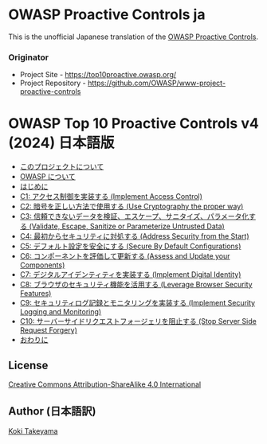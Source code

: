 # OWASP Proactive Controls ja

This is the unofficial Japanese translation of the [OWASP Proactive Controls](https://github.com/OWASP/www-project-proactive-controls).

### Originator

- Project Site - <https://top10proactive.owasp.org/>
- Project Repository - <https://github.com/OWASP/www-project-proactive-controls>

# OWASP Top 10 Proactive Controls v4 (2024) 日本語版

* [このプロジェクトについて](Document/docs/index.md)
* [OWASP について](Document/docs/introduction/about-owasp.md)
* [はじめに](Document/docs/the-top-10/introduction.md)
* [C1: アクセス制御を実装する (Implement Access Control)](Document/docs/the-top-10/c1-accesscontrol.md)
* [C2: 暗号を正しい方法で使用する (Use Cryptography the proper way)](Document/docs/the-top-10/c2-crypto.md)
* [C3: 信頼できないデータを検証、エスケープ、サニタイズ、パラメータ化する (Validate, Escape, Sanitize or Parameterize Untrusted Data)](Document/docs/the-top-10/c3-validate-input-and-handle-exceptions.md)
* [C4: 最初からセキュリティに対処する (Address Security from the Start)](Document/docs/the-top-10/c4-secure-architecture.md)
* [C5: デフォルト設定を安全にする (Secure By Default Configurations)](Document/docs/the-top-10/c5-secure-by-default.md)
* [C6: コンポーネントを評価して更新する (Assess and Update your Components)](Document/docs/the-top-10/c6-use-secure-dependencies.md)
* [C7: デジタルアイデンティティを実装する (Implement Digital Identity)](Document/docs/the-top-10/c7-implement-digital-identity.md)
* [C8: ブラウザのセキュリティ機能を活用する (Leverage Browser Security Features)](Document/docs/the-top-10/c8-help-the-browser-defend-the-user.md)
* [C9: セキュリティログ記録とモニタリングを実装する (Implement Security Logging and Monitoring)](Document/docs/the-top-10/c9-security-logging-and-monitoring.md)
* [C10: サーバーサイドリクエストフォージェリを阻止する (Stop Server Side Request Forgery)](Document/docs/the-top-10/c10-stop-server-side-request-forgery.md)
* [おわりに](Document/docs/final-word.md)

## License

[Creative Commons Attribution-ShareAlike 4.0 International](https://creativecommons.org/licenses/by-sa/4.0/)

## Author (日本語訳)

[Koki Takeyama](https://github.com/coky-t)
